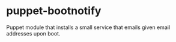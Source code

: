puppet-bootnotify
=================

Puppet module that installs a small service that emails given email addresses upon boot.
